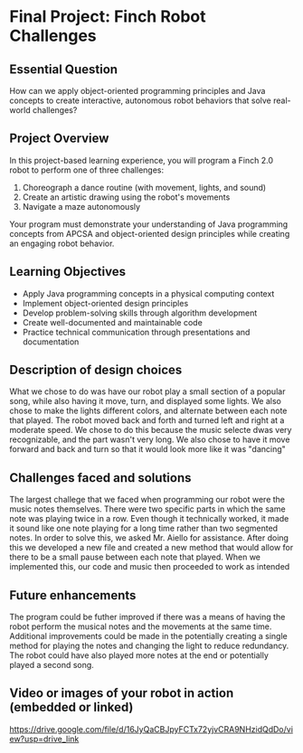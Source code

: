 # Final Project: Finch Robot Challenges

## Essential Question
How can we apply object-oriented programming principles and Java concepts to create interactive, autonomous robot behaviors that solve real-world challenges?

## Project Overview
In this project-based learning experience, you will program a Finch 2.0 robot to perform one of three challenges:
1. Choreograph a dance routine (with movement, lights, and sound)
2. Create an artistic drawing using the robot's movements
3. Navigate a maze autonomously

Your program must demonstrate your understanding of Java programming concepts from APCSA and object-oriented design principles while creating an engaging robot behavior.

## Learning Objectives
- Apply Java programming concepts in a physical computing context
- Implement object-oriented design principles
- Develop problem-solving skills through algorithm development
- Create well-documented and maintainable code
- Practice technical communication through presentations and documentation

## Description of design choices
What we chose to do was have our robot play a small section of a popular song, while also having it move, turn, and displayed some lights.
We also chose to make the lights different colors, and alternate between each note that played.
The robot moved back and forth and turned left and right at a moderate speed.
We chose to do this because the music selecte dwas very recognizable, and the part wasn't very long.
We also chose to have it move forward and back and turn so that it would look more like it was "dancing"
## Challenges faced and solutions
The largest challege that we faced when programming our robot were the music notes themselves.
There were two specific parts in which the same note was playing twice in a row.
Even though it technically worked, it made it sound like one note playing for a long time rather than two segmented notes.
In order to solve this, we asked Mr. Aiello for assistance. 
After doing this we developed a new file and created a new method that would allow for there to be a small pause between each note that played. 
When we implemented this, our code and music then proceeded to work as intended
## Future enhancements
The program could be futher improved if there was a means of having the robot perform the musical notes and the movements at the same time.
Additional improvements could be made in the potentially creating a single method for playing the notes and changing the light to reduce redundancy.
The robot could have also played more notes at the end or potentially played a second song.

## Video or images of your robot in action (embedded or linked)
https://drive.google.com/file/d/16JyQaCBJpyFCTx72yjvCRA9NHzidQdDo/view?usp=drive_link
